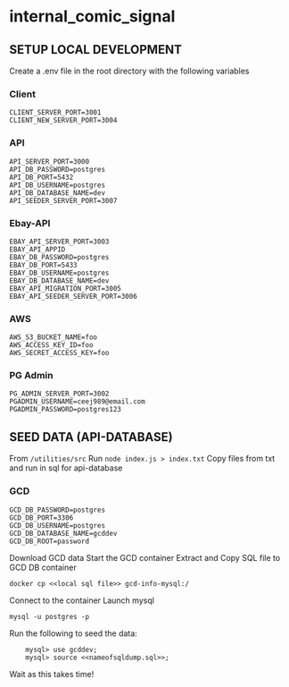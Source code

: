 # internal_comic_signal

## SETUP LOCAL DEVELOPMENT

Create a .env file in the root directory with the following variables

### Client

```
CLIENT_SERVER_PORT=3001
CLIENT_NEW_SERVER_PORT=3004
```

### API

```
API_SERVER_PORT=3000
API_DB_PASSWORD=postgres
API_DB_PORT=5432
API_DB_USERNAME=postgres
API_DB_DATABASE_NAME=dev
API_SEEDER_SERVER_PORT=3007
```

### Ebay-API

```
EBAY_API_SERVER_PORT=3003
EBAY_API_APPID
EBAY_DB_PASSWORD=postgres
EBAY_DB_PORT=5433
EBAY_DB_USERNAME=postgres
EBAY_DB_DATABASE_NAME=dev
EBAY_API_MIGRATION_PORT=3005
EBAY_API_SEEDER_SERVER_PORT=3006
```

### AWS

```
AWS_S3_BUCKET_NAME=foo
AWS_ACCESS_KEY_ID=foo
AWS_SECRET_ACCESS_KEY=foo
```

### PG Admin

```
PG_ADMIN_SERVER_PORT=3002
PGADMIN_USERNAME=ceej989@email.com
PGADMIN_PASSWORD=postgres123
```

## SEED DATA (API-DATABASE)
From ```/utilities/src```
Run ```node index.js > index.txt```
Copy files from txt and run in sql for api-database


### GCD 

```
GCD_DB_PASSWORD=postgres
GCD_DB_PORT=3306
GCD_DB_USERNAME=postgres
GCD_DB_DATABASE_NAME=gcddev
GCD_DB_ROOT=password
```
Download GCD data
Start the GCD container
Extract and Copy SQL file to GCD DB container
```
docker cp <<local sql file>> gcd-info-mysql:/
```
Connect to the container
Launch mysql

```
mysql -u postgres -p
```

Run the following to seed the data:

```
    mysql> use gcddev;
    mysql> source <<nameofsqldump.sql>>;
```

Wait as this takes time!
